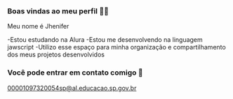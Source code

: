 ### Boas vindas ao meu perfil 🌺🖤

Meu nome é Jhenifer

-Estou estudando na Alura
-Estou me desenvolvendo na linguagem jawscript
-Utilizo esse espaço para minha organização e compartilhamento dos meus projetos desenvolvidos

### Você pode entrar em contato comigo 📧

00001097320054sp@al.educacao.sp.gov.br
